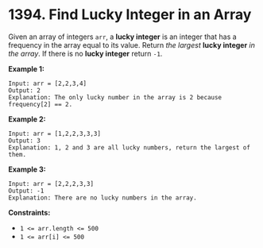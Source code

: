# 1394. Find Lucky Integer in an Array
Given an array of integers `arr`, a **lucky integer** is an integer that has a frequency in the array equal to its value. Return *the largest* **lucky integer** *in the array*. If there is no **lucky integer** return `-1`.

**Example 1:**
```
Input: arr = [2,2,3,4]
Output: 2
Explanation: The only lucky number in the array is 2 because frequency[2] == 2.
```

**Example 2:**
```
Input: arr = [1,2,2,3,3,3]
Output: 3
Explanation: 1, 2 and 3 are all lucky numbers, return the largest of them.
```

**Example 3:**
```
Input: arr = [2,2,2,3,3]
Output: -1
Explanation: There are no lucky numbers in the array.
```

**Constraints:**
- `1 <= arr.length <= 500`
- `1 <= arr[i] <= 500`
